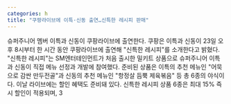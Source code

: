 ```yaml
---
categories: h
title: "쿠팡라이브에 이특·신동 출연…신특한 레시피 판매"
---
```

슈퍼주니어 멤버 이특과 신동이 쿠팡라이브에 출연한다. 쿠팡은 이특과 신동이 23일 오후 8시부터 한 시간 동안 쿠팡라이브에 출연해 "신특한 레시피"를 소개한다고 밝혔다. "신특한 레시피"는 SM엔터테인먼트가 처음 출시한 밀키트 상품으로 슈퍼주니어 이특과 신동이 직접 메뉴 선정과 개발에 참여했다. 준비된 상품은 이특의 추천 메뉴인 "어묵으로 감싼 만두전골"과 신동의 추천 메뉴인 "항정살 듬뿍 제육볶음" 등 총 6종의 야식이다. 이날 라이브에는 할인 혜택도 준비돼 있다. 신특한 레시피 상품 6종은 최대 15% 즉시 할인이 적용되며, 3